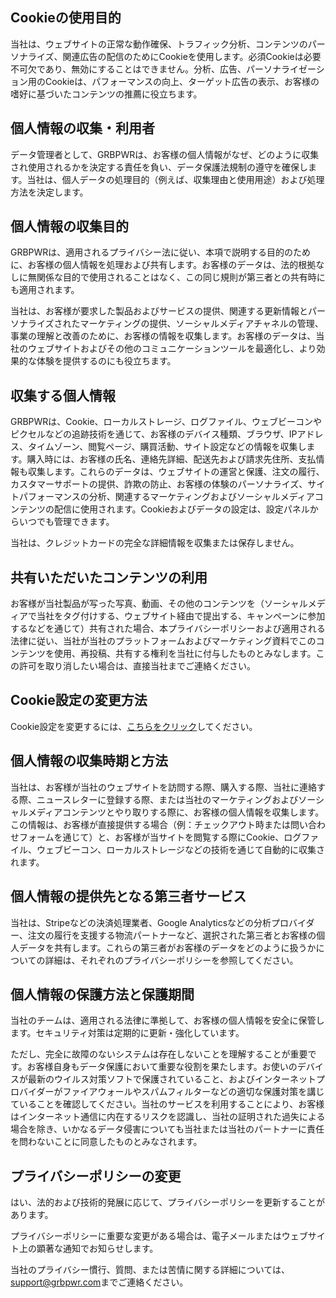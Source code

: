 ## Cookieの使用目的

当社は、ウェブサイトの正常な動作確保、トラフィック分析、コンテンツのパーソナライズ、関連広告の配信のためにCookieを使用します。必須Cookieは必要不可欠であり、無効にすることはできません。分析、広告、パーソナライゼーション用のCookieは、パフォーマンスの向上、ターゲット広告の表示、お客様の嗜好に基づいたコンテンツの推薦に役立ちます。

## 個人情報の収集・利用者

データ管理者として、GRBPWRは、お客様の個人情報がなぜ、どのように収集され使用されるかを決定する責任を負い、データ保護法規制の遵守を確保します。当社は、個人データの処理目的（例えば、収集理由と使用用途）および処理方法を決定します。

## 個人情報の収集目的

GRBPWRは、適用されるプライバシー法に従い、本項で説明する目的のために、お客様の個人情報を処理および共有します。お客様のデータは、法的根拠なしに無関係な目的で使用されることはなく、この同じ規則が第三者との共有時にも適用されます。

当社は、お客様が要求した製品およびサービスの提供、関連する更新情報とパーソナライズされたマーケティングの提供、ソーシャルメディアチャネルの管理、事業の理解と改善のために、お客様の情報を収集します。お客様のデータは、当社のウェブサイトおよびその他のコミュニケーションツールを最適化し、より効果的な体験を提供するのにも役立ちます。

## 収集する個人情報

GRBPWRは、Cookie、ローカルストレージ、ログファイル、ウェブビーコンやピクセルなどの追跡技術を通じて、お客様のデバイス種類、ブラウザ、IPアドレス、タイムゾーン、閲覧ページ、購買活動、サイト設定などの情報を収集します。購入時には、お客様の氏名、連絡先詳細、配送先および請求先住所、支払情報も収集します。これらのデータは、ウェブサイトの運営と保護、注文の履行、カスタマーサポートの提供、詐欺の防止、お客様の体験のパーソナライズ、サイトパフォーマンスの分析、関連するマーケティングおよびソーシャルメディアコンテンツの配信に使用されます。Cookieおよびデータの設定は、設定パネルからいつでも管理できます。

当社は、クレジットカードの完全な詳細情報を収集または保存しません。

## 共有いただいたコンテンツの利用

お客様が当社製品が写った写真、動画、その他のコンテンツを（ソーシャルメディアで当社をタグ付けする、ウェブサイト経由で提出する、キャンペーンに参加するなどを通じて）共有された場合、本プライバシーポリシーおよび適用される法律に従い、当社が当社のプラットフォームおよびマーケティング資料でこのコンテンツを使用、再投稿、共有する権利を当社に付与したものとみなします。この許可を取り消したい場合は、直接当社までご連絡ください。

## Cookie設定の変更方法

Cookie設定を変更するには、[こちらをクリック](#section=cookies)してください。

## 個人情報の収集時期と方法

当社は、お客様が当社のウェブサイトを訪問する際、購入する際、当社に連絡する際、ニュースレターに登録する際、または当社のマーケティングおよびソーシャルメディアコンテンツとやり取りする際に、お客様の個人情報を収集します。この情報は、お客様が直接提供する場合（例：チェックアウト時または問い合わせフォームを通じて）と、お客様が当サイトを閲覧する際にCookie、ログファイル、ウェブビーコン、ローカルストレージなどの技術を通じて自動的に収集されます。

## 個人情報の提供先となる第三者サービス

当社は、Stripeなどの決済処理業者、Google Analyticsなどの分析プロバイダー、注文の履行を支援する物流パートナーなど、選択された第三者とお客様の個人データを共有します。これらの第三者がお客様のデータをどのように扱うかについての詳細は、それぞれのプライバシーポリシーを参照してください。

## 個人情報の保護方法と保護期間

当社のチームは、適用される法律に準拠して、お客様の個人情報を安全に保管します。セキュリティ対策は定期的に更新・強化しています。

ただし、完全に故障のないシステムは存在しないことを理解することが重要です。お客様自身もデータ保護において重要な役割を果たします。お使いのデバイスが最新のウイルス対策ソフトで保護されていること、およびインターネットプロバイダーがファイアウォールやスパムフィルターなどの適切な保護対策を講じていることを確認してください。当社のサービスを利用することにより、お客様はインターネット通信に内在するリスクを認識し、当社の証明された過失による場合を除き、いかなるデータ侵害についても当社または当社のパートナーに責任を問わないことに同意したものとみなされます。

## プライバシーポリシーの変更

はい、法的および技術的発展に応じて、プライバシーポリシーを更新することがあります。

プライバシーポリシーに重要な変更がある場合は、電子メールまたはウェブサイト上の顕著な通知でお知らせします。

当社のプライバシー慣行、質問、または苦情に関する詳細については、[support@grbpwr.com](mailto:support@grbpwr.com)までご連絡ください。
